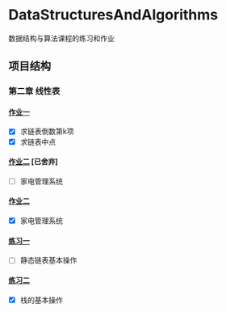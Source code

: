 # DataStructuresAndAlgorithms

数据结构与算法课程的练习和作业

## 项目结构

### 第二章 线性表

#### [作业一](./Chapter-2-LinearList-Homework-1)

- [x] 求链表倒数第k项
- [x] 求链表中点

#### [作业二](./Chapter-2-LinearList-Homework-2) [已舍弃]

- [ ] 家电管理系统

#### [作业二](./Chapter-2-LinearList-Homework-2-CSharp)
- [x] 家电管理系统

#### [练习一](./Chapter-2-LinearList-Practice-1)

- [ ] 静态链表基本操作

#### [练习二](./Chapter-2-LinearList-Practice-2)

- [x] 栈的基本操作
